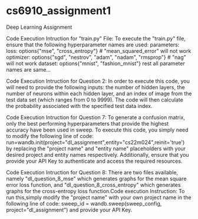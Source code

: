# cs6910_assignment1
Deep Learning Assignment


Code Execution Intruction for "train.py" File: To execute the "train.py" file, ensure that the following hyperparameter names are used:
parameters:     
loss: options{"mse", "cross_entropy"}    # "mean_squared_error" will not work
optimizer: options{"sgd", "nestrov", "adam", "nadam", "rmsprop"}     # "nag" will not work
dataset: options{"mnist", "fashion_mnist"}
rest all parameter names are same...



Code Execution Intruction for Question 2: In order to execute this code, you will need to provide the following inputs: the number of hidden layers, the number of neurons within each hidden layer, and an index of image from the test data set (which ranges from 0 to 9999). The code will then calculate the probability associated with the specified test data index.


Code Execution Intruction for  Question 7: To generate a confusion matrix, only the best performing hyperparameters that provide the highest accuracy have been used in sweep.
To execute this code, you simply need to modify the following line of code: run=wandb.init(project="dl_assignment",entity="cs22m024",reinit='true') by replacing the "project name" and "entity name" placeholders with your desired project and entity names respectively. Additionally, ensure that you provide your API Key to authenticate and access the required resources.


Code Execution Intruction for Question 8: There are two files available, namely "dl_question_8_mse" which generates graphs for the mean square error loss function, and "dl_question_8_cross_entropy" which generates graphs for the cross-entropy loss function.Code execution Instruction: To run this,simply modify the "project name" with your own project name in the following line of code: sweep_id = wandb.sweep(sweep_config, project="dl_assignment") and provide your API Key.
